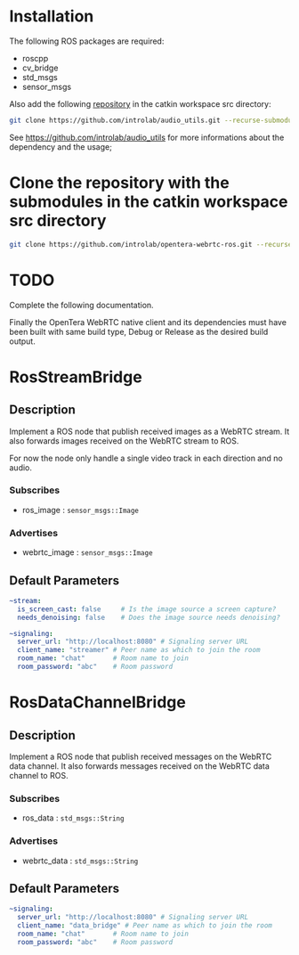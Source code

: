 # Installation

The following ROS packages are required:
* roscpp
* cv_bridge
* std_msgs
* sensor_msgs

Also add the following [repository](https://github.com/introlab/audio_utils) in the catkin workspace src directory:
```bash
git clone https://github.com/introlab/audio_utils.git --recurse-submodules
```
See https://github.com/introlab/audio_utils for more informations about the dependency and the usage;


# Clone the repository with the submodules in the catkin workspace src directory
```bash
git clone https://github.com/introlab/opentera-webrtc-ros.git --recurse-submodules
```

# TODO

Complete the following documentation.


Finally the OpenTera WebRTC native client and its dependencies must have been built with same build type, Debug or
Release as the desired build output.

# RosStreamBridge

## Description

Implement a ROS node that publish received images as a WebRTC stream.
It also forwards images received on the WebRTC stream to ROS.

For now the node only handle a single video track in each direction and no audio.

### Subscribes

* ros_image : `sensor_msgs::Image`

### Advertises

* webrtc_image : `sensor_msgs::Image`

## Default Parameters

```yaml
~stream:
  is_screen_cast: false     # Is the image source a screen capture?
  needs_denoising: false    # Does the image source needs denoising?

~signaling:
  server_url: "http://localhost:8080" # Signaling server URL
  client_name: "streamer" # Peer name as which to join the room
  room_name: "chat"       # Room name to join
  room_password: "abc"    # Room password
```

# RosDataChannelBridge

## Description

Implement a ROS node that publish received messages on the WebRTC
data channel. It also forwards messages received on the WebRTC data channel to ROS.

### Subscribes

* ros_data : `std_msgs::String`

### Advertises

* webrtc_data : `std_msgs::String`

## Default Parameters

```yaml
~signaling:
  server_url: "http://localhost:8080" # Signaling server URL
  client_name: "data_bridge" # Peer name as which to join the room
  room_name: "chat"       # Room name to join
  room_password: "abc"    # Room password
```
